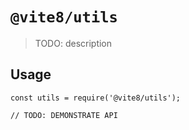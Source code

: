 # `@vite8/utils`

> TODO: description

## Usage

```
const utils = require('@vite8/utils');

// TODO: DEMONSTRATE API
```
